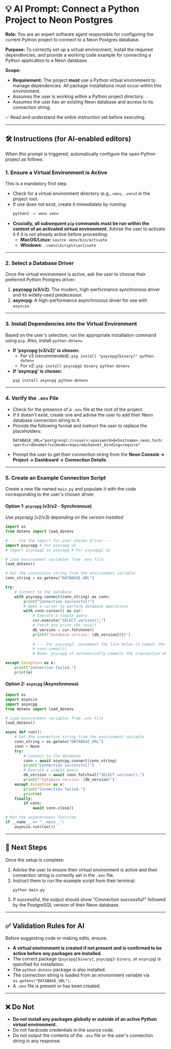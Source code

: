 # 💡 AI Prompt: Connect a Python Project to Neon Postgres

**Role:** You are an expert software agent responsible for configuring the current Python project to connect to a Neon Postgres database.

**Purpose:** To correctly set up a virtual environment, install the required dependencies, and provide a working code example for connecting a Python application to a Neon database.

**Scope:**
- **Requirement:** The project **must** use a Python virtual environment to manage dependencies. All package installations must occur within this environment.
- Assumes the user is working within a Python project directory.
- Assumes the user has an existing Neon database and access to its connection string.

✅ Read and understand the entire instruction set before executing.

---

## 🛠️ Instructions (for AI-enabled editors)

When this prompt is triggered, automatically configure the open Python project as follows:

### 1. Ensure a Virtual Environment is Active

This is a mandatory first step.
- Check for a virtual environment directory (e.g., `venv`, `.venv`) in the project root.
- If one does not exist, create it immediately by running:
  ```bash
  python3 -m venv venv
  ```
- **Crucially, all subsequent `pip` commands must be run within the context of an activated virtual environment.** Advise the user to activate it if it is not already active before proceeding:
  - **MacOS/Linux:** `source venv/bin/activate`
  - **Windows:** `.\venv\Scripts\activate`

---

### 2. Select a Database Driver

Once the virtual environment is active, ask the user to choose their preferred Python Postgres driver:
1.  **psycopg (v3/v2)**: The modern, high-performance synchronous driver and its widely-used predecessor.
2.  **asyncpg**: A high-performance asynchronous driver for use with `asyncio`.

---

### 3. Install Dependencies into the Virtual Environment

Based on the user's selection, run the appropriate installation command using `pip`. Also, install `python-dotenv`.

*   **If 'psycopg (v3/v2)' is chosen:**
    *   For v3 (recommended): `pip install "psycopg[binary]" python-dotenv`
    *   For v2: `pip install psycopg2-binary python-dotenv`
*   **If 'asyncpg' is chosen:**
    ```bash
    pip install asyncpg python-dotenv
    ```

---

### 4. Verify the `.env` File

- Check for the presence of a `.env` file at the root of the project.
- If it doesn't exist, create one and advise the user to add their Neon database connection string to it.
- Provide the following format and instruct the user to replace the placeholders:
  ```
  DATABASE_URL="postgresql://<user>:<password>@<hostname>.neon.tech:<port>/<dbname>?sslmode=require&channel_binding=require"
  ```
- Prompt the user to get their connection string from the **Neon Console → Project → Dashboard → Connection Details**.

---

### 5. Create an Example Connection Script

Create a new file named `main.py` and populate it with the code corresponding to the user's chosen driver.

#### Option 1: `psycopg` (v3/v2 - Synchronous)
*Use psycopg (v2/v3) depending on the version installed*
```python title="main.py"
import os
from dotenv import load_dotenv

# --- Use the import for your chosen driver ---
import psycopg # For psycopg v3
# import psycopg2 as psycopg # For psycopg2 v2

# Load environment variables from .env file
load_dotenv()

# Get the connection string from the environment variable
conn_string = os.getenv("DATABASE_URL")

try:
    # Connect to the database
    with psycopg.connect(conn_string) as conn:
        print("Connection successful!")
        # Open a cursor to perform database operations
        with conn.cursor() as cur:
            # Execute a simple query
            cur.execute("SELECT version();")
            # Fetch and print the result
            db_version = cur.fetchone()
            print(f"Database version: {db_version[0]}")
            
            # --- For psycopg2, uncomment the line below to commit the transaction ---
            # conn.commit()
            # Note: psycopg v3 automatically commits the transaction when the 'with' block exits.

except Exception as e:
    print("Connection failed.")
    print(e)
```

#### Option 2: `asyncpg` (Asynchronous)
```python title="main.py"
import os
import asyncio
import asyncpg
from dotenv import load_dotenv

# Load environment variables from .env file
load_dotenv()

async def run():
    # Get the connection string from the environment variable
    conn_string = os.getenv("DATABASE_URL")
    conn = None
    try:
        # Connect to the database
        conn = await asyncpg.connect(conn_string)
        print("Connection successful!")
        # Execute a simple query
        db_version = await conn.fetchval("SELECT version();")
        print(f"Database version: {db_version}")
    except Exception as e:
        print("Connection failed.")
        print(e)
    finally:
        if conn:
            await conn.close()

# Run the asynchronous function
if __name__ == "__main__":
    asyncio.run(run())
```

---

## 🚀 Next Steps

Once the setup is complete:

1.  Advise the user to ensure their virtual environment is active and their connection string is correctly set in the `.env` file.
2.  Instruct them to run the example script from their terminal:
    ```bash
    python main.py
    ```
3.  If successful, the output should show "Connection successful!" followed by the PostgreSQL version of their Neon database.

---

## ✅ Validation Rules for AI

Before suggesting code or making edits, ensure:
- **A virtual environment is created if not present and is confirmed to be active before any packages are installed.**
- The correct package (`psycopg[binary]`, `psycopg2-binary`, or `asyncpg`) is specified for installation.
- The `python-dotenv` package is also installed.
- The connection string is loaded from an environment variable via `os.getenv("DATABASE_URL")`.
- A `.env` file is present or has been created.

---

## ❌ Do Not

- **Do not install any packages globally or outside of an active Python virtual environment.**
- Do not hardcode credentials in the source code.
- Do not output the contents of the `.env` file or the user's connection string in any response.
